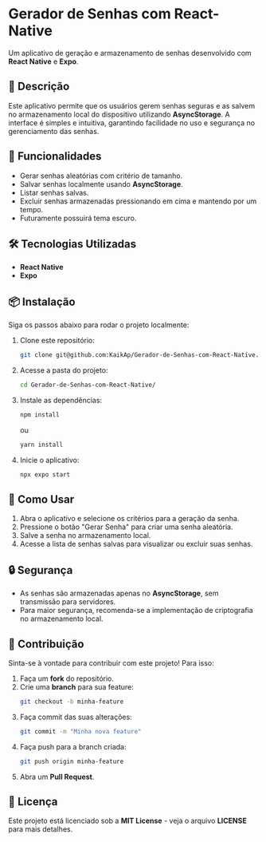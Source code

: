 # Gerador de Senhas com React-Native

Um aplicativo de geração e armazenamento de senhas desenvolvido com **React Native** e **Expo**.

## 📜 Descrição

Este aplicativo permite que os usuários gerem senhas seguras e as salvem no armazenamento local do dispositivo utilizando **AsyncStorage**. A interface é simples e intuitiva, garantindo facilidade no uso e segurança no gerenciamento das senhas.

## 🚀 Funcionalidades

- Gerar senhas aleatórias com critério de tamanho.
- Salvar senhas localmente usando **AsyncStorage**.
- Listar senhas salvas.
- Excluir senhas armazenadas pressionando em cima e mantendo por um tempo.
- Futuramente possuirá tema escuro.

## 🛠️ Tecnologias Utilizadas

- **React Native**
- **Expo**

## 📦 Instalação

Siga os passos abaixo para rodar o projeto localmente:

1. Clone este repositório:

   ```sh
   git clone git@github.com:KaikAp/Gerador-de-Senhas-com-React-Native.git
   ```

2. Acesse a pasta do projeto:

   ```sh
   cd Gerador-de-Senhas-com-React-Native/
   ```

3. Instale as dependências:

   ```sh
   npm install
   ```

   ou

   ```sh
   yarn install
   ```

4. Inicie o aplicativo:

   ```sh
   npx expo start
   ```

## 📱 Como Usar

1. Abra o aplicativo e selecione os critérios para a geração da senha.
2. Pressione o botão "Gerar Senha" para criar uma senha aleatória.
3. Salve a senha no armazenamento local.
4. Acesse a lista de senhas salvas para visualizar ou excluir suas senhas.

## 🔒 Segurança

- As senhas são armazenadas apenas no **AsyncStorage**, sem transmissão para servidores.
- Para maior segurança, recomenda-se a implementação de criptografia no armazenamento local.

## 🤝 Contribuição

Sinta-se à vontade para contribuir com este projeto! Para isso:

1. Faça um **fork** do repositório.
2. Crie uma **branch** para sua feature:
   ```sh
   git checkout -b minha-feature
   ```
3. Faça commit das suas alterações:
   ```sh
   git commit -m "Minha nova feature"
   ```
4. Faça push para a branch criada:
   ```sh
   git push origin minha-feature
   ```
5. Abra um **Pull Request**.

## 📄 Licença

Este projeto está licenciado sob a **MIT License** - veja o arquivo **LICENSE** para mais detalhes.

